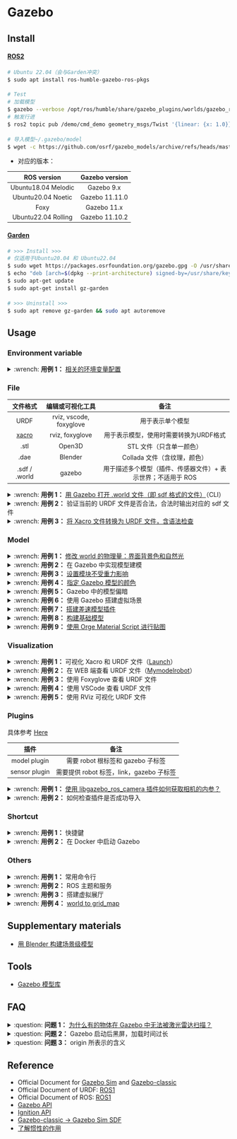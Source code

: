 # Gazebo

## Install

<!-- tabs:start -->

#### **[ROS2](https://classic.gazebosim.org/tutorials?tut=ros2_installing)**

```bash
# Ubuntu 22.04（会与Garden冲突）
$ sudo apt install ros-humble-gazebo-ros-pkgs

# Test
# 加载模型
$ gazebo --verbose /opt/ros/humble/share/gazebo_plugins/worlds/gazebo_ros_diff_drive_demo.world
# 触发行进
$ ros2 topic pub /demo/cmd_demo geometry_msgs/Twist '{linear: {x: 1.0}}' -1

# 导入模型~/.gazebo/model
$ wget -c https://github.com/osrf/gazebo_models/archive/refs/heads/master.zip
```

- 对应的版本：

|     ROS version     | Gazebo version |
|:-------------------:|:--------------:|
| Ubuntu18.04 Melodic |   Gazebo 9.x   |
| Ubuntu20.04 Noetic  | Gazebo 11.11.0 |
|        Foxy         |  Gazebo 11.x   |
| Ubuntu22.04 Rolling | Gazebo 11.10.2 |

#### **[Garden](https://gazebosim.org/docs/garden/install_ubuntu)**

```bash
# >>> Install >>>
# 仅适用于Ubuntu20.04 和 Ubuntu22.04
$ sudo wget https://packages.osrfoundation.org/gazebo.gpg -O /usr/share/keyrings/pkgs-osrf-archive-keyring.gpg
$ echo "deb [arch=$(dpkg --print-architecture) signed-by=/usr/share/keyrings/pkgs-osrf-archive-keyring.gpg] http://packages.osrfoundation.org/gazebo/ubuntu-stable $(lsb_release -cs) main" | sudo tee /etc/apt/sources.list.d/gazebo-stable.list > /dev/null
$ sudo apt-get update
$ sudo apt-get install gz-garden

# >>> Uninstall >>>
$ sudo apt remove gz-garden && sudo apt autoremove
```

<!-- tabs:end -->

## Usage

### Environment variable

<details>
    <summary>:wrench: <b>用例 1：</b>
        <a href="https://classic.gazebosim.org/tutorials?tut=components">相关的环境变量配置</a>
    </summary>

```bash
# 插件的环境变量
$ export GAZEBO_PLUGIN_PATH=${GAZEBO_PLUGIN_PATH}:<插件位置>

# 可作为sdf中<uri>model://<...></uri>的相对路径
$ export GAZEBO_MODEL_PATH=<模型位置>
```

</details>

### File

|                    文件格式                    |        编辑或可视化工具         |                   备注                    |
|:------------------------------------------:|:-----------------------:|:---------------------------------------:|
|                    URDF                    | rviz, vscode, foxyglove |                用于表示单个模型                 |
| [xacro](https://github.com/ros/xacro/wiki) |     rviz, foxyglove     |          用于表示模型，使用时需要转换为URDF格式          |
|                    .stl                    |         Open3D          |             STL 文件（只含单一颜色）              |
|                    .dae                    |         Blender         |           Collada 文件（含纹理，颜色）            |
|               .sdf / .world                |         gazebo          | 用于描述多个模型（插件、传感器文件）+ 表示世界；不适用于 ROS<br /> |

<details>
    <summary>:wrench: <b>用例 1：</b>
        <a href="https://classic.gazebosim.org/tutorials?tut=ros_roslaunch&cat=connect_ros">用 Gazebo 打开 .world 文件（即 sdf 格式的文件）</a>（CLI）
    </summary>
SDF（Simulation Description Format），专属于 Gazebo 的格式，相关标签信息可参考 [Here](http://sdformat.org/spec?ver=1.11&elem=link)

```bash
# 方案 1：
(ROS) $ gazebo <.world>
# 方案 2：
(ROS) $ rosrun gazebo_ros gazebo TD3.world

# 方案 3：
(ROS) $ gzserver # 无图形化界面
(ROS) $ gzclient # 追加图形化界面
# -u: 以暂停模式打开

# 方案 4：
(ROS1) $ roslaunch gazebo_ros empty_world.launch
```

</details>

<details>
    <summary>:wrench: <b>用例 2：</b>
        验证当前的 URDF 文件是否合法，合法时输出对应的 sdf 文件
    </summary>

方案 1：

```bash
$ gz sdf -p <URDF 文件>
```

[方案 2](https://classic.gazebosim.org/tutorials?tut=ros_urdf&cat=connect_ros#Tutorial:UsingaURDFinGazebo)：（纯粹检查 URDF 的合法性）

```bash
# sudo apt install liburdfdom-tools
$ check_urdf calibration.urdf
```

</details>

<details>
    <summary>:wrench: <b>用例 3：</b>
        <a href="将 xacro 文件转换为 urdf 文件](http://wiki.ros.org/urdf/Tutorials/Using%20Xacro%20to%20Clean%20Up%20a%20URDF%20File">将 Xacro 文件转换为 URDF 文件，含语法检查</a>  
    </summary>

```bash
# for Melodic
$ xacro --inorder model.xacro > model.urdf
# for Noetic+
$ xacro model.xacro > model.urdf
```

![](https://natsu-akatsuki.oss-cn-guangzhou.aliyuncs.com/img/image-20230204100549407.png ':size=700 触发宏替换后的 Xacro')

</details>

### Model

<details>
    <summary>:wrench: <b>用例 1：</b>
        <a href="https://classic.gazebosim.org/tutorials?tut=modifying_world&cat=build_world">修改 world 的物理量：界面背景色和自然光</a>
    </summary>
</details>

<details>
    <summary>:wrench: <b>用例 2：</b>
        <a herf="http://classic.gazebosim.org/tutorials?tut=model_editor#Overview">在 Gazebo 中实现模型建模</a>
    </summary>
</details>

<details>
    <summary>:wrench: <b>用例 3：</b>
        <a href="https://answers.ros.org/question/29437/possible-to-declare-static-object-in-urdf-file/">设置模块不受重力影响</a>
    </summary>

方案 1：设置所有模块不受影响

```xml

<gazebo>
    <static>true</static>
</gazebo>
```

方案 2：绑定到 world 坐标系

```xml

<link name="world"/>
<joint name="world_joint" type="fixed">
<origin xyz="2 0 1.5" rpy="0 0 0"/>
<parent link="world"/>
<child link="子link"/>
</joint>
```

</details>

<details>
    <summary>:wrench: <b>用例 4：</b>
        <a href="https://classic.gazebosim.org/tutorials?tut=ros_urdf&cat=connect_ros#%3Ccollision%3Eand%3Cvisual%3Eelements">指定 Gazebo 模型的颜色</a>
    </summary>

```xml

<gazebo reference="link1">
    <material>Gazebo/Orange</material>
</gazebo>
```

</details>

<details>
    <summary>:wrench: <b>用例 5：</b>
        Gazebo 中的模型偏暗
    </summary>

去除 Shadow 属性

</details>

<details>
    <summary>:wrench: <b>用例 6：</b>
        使用 Gazebo 搭建虚拟场景
    </summary>

Edit | Building Editor（或 CTRL+B）

</details>

<details>
    <summary>:wrench: <b>用例 7：</b>
        <a href="https://github.com/ros-simulation/gazebo_ros_pkgs/blob/noetic-devel/gazebo_plugins/src/gazebo_ros_diff_drive.cpp
">搭建差速模型插件</a>
    </summary>

TODO

</details>

<details>
    <summary>:wrench: <b>用例 8：</b>
        <a href="https://classic.gazebosim.org/tutorials?tut=build_model">构建基础模型</a>
    </summary>

文件的配置具体参考 [Here](https://classic.gazebosim.org/tutorials?tut=model_structure)

</details>

<details>
    <summary>:wrench: <b>用例 9：</b>
        <a href="https://classic.gazebosim.org/tutorials?tut=color_model">使用 Orge Material Script 进行贴图</a>
    </summary>
</details>

### Visualization

<details>
    <summary>:wrench: <b>用例 1：</b>
        可视化 Xacro 和 URDF 文件（<a href="http://wiki.ros.org/urdf/Tutorials/Using%20Xacro%20to%20Clean%20Up%20a%20URDF%20File">Launch</a>）
    </summary>

[//]: # (@formatter:off)
```xml
<!-- for Xacro-->
<param name="robot_description" command="xacro 'xacro文件名'"/>
<!-- for URDF-->
<param name="robot_description" textfile="urdf文件名"/>
```
[//]: # (@formatter:on)

</details>

<details>
    <summary>:wrench: <b>用例 2：</b>
        在 WEB 端查看 URDF 文件（<a href="https://mymodelrobot.appspot.com/5629499534213120">Mymodelrobot</a>）
    </summary>
</details>

<details>
    <summary>:wrench: <b>用例 3：</b>
        使用 <a hef="https://foxglove.dev/docs/studio/panels/3d#add-unified-robot-description-format-urdf">Foxyglove</a> 查看 URDF 文件
    </summary>

https://foxglove.dev/docs/studio/panels/3d#add-unified-robot-description-format-urdf

```bash
# >>> Install >>>
$ wget -c https://github.com/foxglove/studio/releases/download/v1.39.0/foxglove-studio-1.39.0-linux-amd64.deb
$ sudo dpkg -i foxglove-studio-1.39.0-linux-amd64.deb
```

![](https://natsu-akatsuki.oss-cn-guangzhou.aliyuncs.com/img/image-20230204023829587.png ':size=700')

</details>

<details>
    <summary>:wrench: <b>用例 4：</b>
        使用 VSCode 查看 URDF 文件
    </summary>

![](https://natsu-akatsuki.oss-cn-guangzhou.aliyuncs.com/img/image-20230204023929743.png ':size=700')

</details>

<details>
    <summary>:wrench: <b>用例 5：</b>
        使用 RViz 可视化 URDF 文件
    </summary>

> [!note]
>
> 若是 XACRO 生成的文件，需要删除顶部的注释，否则会影响发布的主题 /robot_description 具体原因未知

<!-- tabs:start -->

#### **rosrun**

```bash
(ROS1) $ rosrun robot_state_publisher robot_state_publisher <URDF 文件>
(ROS2) $ ros2 run robot_state_publisher robot_state_publisher <URDF 文件名>
```

#### **roslaunch**

对于 ROS1 RVIZ launch（需 TF + Link + 时钟源正确才能显示）

<!-- tabs:end -->

```xml

<launch>

    <param name="/use_sim_time" value="false"/>

    <!-- Load the URDF into the ROS Parameter Server -->
    <param name="robot_description" command="$(find xacro)/xacro 'calibration.urdf'"/>

    <!-- 启动Gazebo -->
    <node name="gazebo" pkg="gazebo_ros" type="gazebo" respawn="false" output="screen"/>

    <!-- 导入相机模型 -->
    <node name="d435i_spawner" pkg="gazebo_ros" type="spawn_model" respawn="false" output="screen" args="-urdf -model realsense_d435i -param robot_description"/>

    <!-- 发布TF -->
    <node pkg="robot_state_publisher" type="robot_state_publisher" name="robot_state_publisher"/>

</launch>
```

</details>

### Plugins

具体参考 [Here](http://classic.gazebosim.org/tutorials?tut=ros_gzplugins&cat=connect_ros)

|      插件       |              备注               |
|:-------------:|:-----------------------------:|
| model plugin  |   需要 robot 根标签和 gazebo 子标签    |
| sensor plugin | 需要提供 robot 标签，link，gazebo 子标签 |

<details>
    <summary>:wrench: <b>用例 1：</b>
         <a href="https://answers.ros.org/question/377196/find-intrisic-camera-matrix-from-gazebo-model/">使用 libgazebo_ros_camera 插件如何获取相机的内参？</a>
    </summary>

```bash
(ROS1) $ rostopic echo camera_info
```

</details>

<details>
    <summary>:wrench: <b>用例 2：</b>
        如何检查插件是否成功导入
    </summary>

启动 gazebo 时，追加 --verbose 选项

</details>

### Shortcut

<details>
    <summary>:wrench: <b>用例 1：</b>
        快捷鍵
    </summary>

具体参考 [Here](http://classic.gazebosim.org/hotkeys)

|  快捷键   |       作用       |
|:------:|:--------------:|
| CTRL+T | topic selector |

</details>

<details>
    <summary>:wrench: <b>用例 2：</b>
        在 Docker 中启动 Gazebo
    </summary>

实测 VNC 下无效，使用 host 的 XServer 则有效

```bash
$ __NV_PRIME_RENDER_OFFLOAD=1 __GLX_VENDOR_LIBRARY_NAME=nvidia gazebo
```

</details>

### Others

<details>
    <summary>:wrench: <b>用例 1：</b>
        常用命令行
    </summary>

```bash
# 追加模型，启动后含格式检测
# 启动含服务的gazebo
(ROS1) $ rosrun gazebo_ros gazebo
(ROS1) $ rosrun gazebo_ros spawn_model -file <文件名> -sdf -model <模型名> -y 1

# 启动含服务的gazebo
(ROS2) $ gazebo --verbose -s libgazebo_ros_factory.so
(ROS2) $ ros2 run gazebo_ros spawn_entity.py -file <文件名> -entity <模型名> -topic /robot_description
```

</details>

<details>
    <summary>:wrench: <b>用例 2：</b>
        ROS 主题和服务
    </summary>

| 服务名                   | 服务类型             | 作用                                                         |
| ------------------------ | -------------------- | ------------------------------------------------------------ |
| /gazebo/pause_physics    | std_srvs/Empty       | 暂停物理引擎的更新（物理运动如物体移动）会暂停，仿真时间也会停止。特别适合需要在静止环境中进行观察。 |
| /gazebo/unpause_physics  | std_srvs/Empty       | 恢复物理引擎的更新                                           |
| /gazebo/reset_simulation | std_srvs/Empty       | 重置模型的位置、状态、仿真时间）                             |
| /gazebo/reset_world      | std_srvs/Empty       | 重置模型的位置和状态，但不会重置仿真时间                     |
| /gazebo/set_model_state  | gazebo/SetModelState | [重置模型的位置](https://answers.gazebosim.org//question/22125/how-to-set-a-models-position-using-gazeboset_model_state-service-in-python/) |

| 主题名                  | 主题类型               | 作用                                                         |
| ----------------------- | ---------------------- | ------------------------------------------------------------ |
| /gazebo/set_model_state | gazebo_msgs/ModelState | [重置模型的位置](http://classic.gazebosim.org/tutorials?tut=ros_comm&cat=connect_ros) |

```python
rospy.ServiceProxy("/gazebo/unpause_physics", Empty)
rospy.wait_for_service("/gazebo/unpause_physics")
try:
    rospy.ServiceProxy("/gazebo/unpause_physics", Empty)
except (rospy.ServiceException) as e:
    print("/gazebo/unpause_physics service call failed")
```

</details>

<details>
    <summary>:wrench: <b>用例 3：</b>
        搭建虚拟展厅
    </summary>

![](_asset%2Frobot_sim_demo.gif '虚拟展厅（中科院）')

</details>

<details>
    <summary>:wrench: <b>用例 4：</b>
        <a href="https://github.com/marinaKollmitz/gazebo_ros_2Dmap_plugin">world to grid_map</a>
    </summary>

![](_asset%2Fworld_to_grid_map.png ':size=700 world_to_grid_map')

通过基于栅格的判断该区域是否可行，来取代之前的 if else 判断，用于强化学习中判断某个区域是否可行

```bash
# 实测，可直接使用
# 安装相关依赖
$ apt install ros-${ROS_DISTRO}-move-base ros-${ROS_DISTRO}-map-server
$ git clone https://github.com/marinaKollmitz/gazebo_ros_2Dmap_plugin
$ catkin build
$ rosservice call /gazebo_2Dmap_plugin/generate_map
$ rosrun map_server map_saver -f <map_name> /map:=/map2d
```

相似的还有 Eric_Pxz 提供的插件，具体参考 [Here](https://blog.csdn.net/Eric_Pxz/article/details/125412242)

</details>

## Supplementary materials

- [用 Blender 构建场景级模型](https://www.bilibili.com/video/BV1rT4y1P7HN/)

## Tools

- [Gazebo 模型库](https://app.gazebosim.org/dashboard)

## FAQ

<details>
    <summary>:question: <b>问题 1：</b>
        <a href="https://classic.gazebosim.org/tutorials?tut=ros_urdf&cat=connect_ros#%3Ccollision%3Eand%3Cvisual%3Eelements">为什么有的物体在 Gazebo 中无法被激光雷达扫描？</a>
    </summary>

该物体没有 collision 标签

</details>

<details>
    <summary>:question: <b>问题 2：</b>
        Gazebo 启动后黑屏，加载时间过长
    </summary>

检查 `.world` 文件是否有不存在的资源。其中，基础模型可以在 GitHub 下载如：

```bash
$ git clone https://github.com/osrf/gazebo_models.git --depth=1 ~/.gazebo/models
```

</details>

<details>
    <summary>:question: <b>问题 3：</b>
        origin 所表示的含义
    </summary>

[joint 的 origin 是 joint 相对于父系的](http://wiki.ros.org/urdf/Tutorials/Building%20a%20Visual%20Robot%20Model%20with%20URDF%20from%20Scratch)

</details>

## Reference

- Official Document for [Gazebo Sim](https://gazebosim.org/home) and [Gazebo-classic](https://classic.gazebosim.org/)
- Official Document of URDF: [ROS1](http://wiki.ros.org/urdf/Tutorials)
- Official Document of ROS: [ROS1](https://classic.gazebosim.org/tutorials?tut=ros_overview#Tutorial:ROSintegrationoverview)
- [Gazebo API](https://github.com/gazebosim/gazebo-classic/blob/gazebo11/Migration.md)
- [Ignition API](https://osrf-distributions.s3.amazonaws.com/ign-math/api/1.0.0/namespaceignition.html)
- [Gazebo-classic -> Gazebo Sim SDF](https://gazebosim.org/api/gazebo/4.3/migrationsdf.html)
- [了解惯性的作用](https://www.youtube.com/watch?v=sHzC--X0zQE)